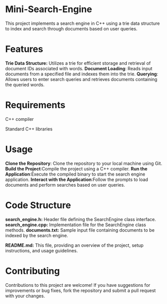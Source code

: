 # Mini-Search-Engine

This project implements a search engine in C++ using a trie data structure to index and search through documents based on user queries.

# Features

**Trie Data Structure:** Utilizes a trie for efficient storage and retrieval of document IDs associated with words.
**Document Loading**: Reads input documents from a specified file and indexes them into the trie.
**Querying**: Allows users to enter search queries and retrieves documents containing the queried words.

# Requirements

C++ compiler

Standard C++ libraries

# Usage
**Clone the Repository**: Clone the repository to your local machine using Git.
**Build the Project**:Compile the project using a C++ compiler.
**Run the Application**:Execute the compiled binary to start the search engine application.
**Interact with the Application**:Follow the prompts to load documents and perform searches based on user queries.

# Code Structure

**search_engine.h:** Header file defining the SearchEngine class interface.
**search_engine.cpp:** Implementation file for the SearchEngine class methods.
**documents.txt:**  Sample input file containing documents to be indexed by the search engine.

**README.md:** This file, providing an overview of the project, setup instructions, and usage guidelines.

# Contributing

Contributions to this project are welcome! If you have suggestions for improvements or bug fixes, fork the repository and submit a pull request with your changes.


